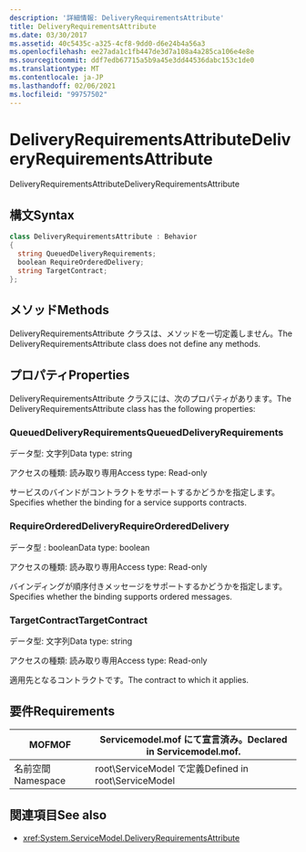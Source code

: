 ```yaml
---
description: '詳細情報: DeliveryRequirementsAttribute'
title: DeliveryRequirementsAttribute
ms.date: 03/30/2017
ms.assetid: 40c5435c-a325-4cf8-9dd0-d6e24b4a56a3
ms.openlocfilehash: ee27ada1c1fb447de3d7a108a4a285ca106e4e8e
ms.sourcegitcommit: ddf7edb67715a5b9a45e3dd44536dabc153c1de0
ms.translationtype: MT
ms.contentlocale: ja-JP
ms.lasthandoff: 02/06/2021
ms.locfileid: "99757502"
---
```

# <a name="deliveryrequirementsattribute"></a><span data-ttu-id="135b8-103">DeliveryRequirementsAttribute</span><span class="sxs-lookup"><span data-stu-id="135b8-103">DeliveryRequirementsAttribute</span></span>

<span data-ttu-id="135b8-104">DeliveryRequirementsAttribute</span><span class="sxs-lookup"><span data-stu-id="135b8-104">DeliveryRequirementsAttribute</span></span>  
  
## <a name="syntax"></a><span data-ttu-id="135b8-105">構文</span><span class="sxs-lookup"><span data-stu-id="135b8-105">Syntax</span></span>  
  
```csharp
class DeliveryRequirementsAttribute : Behavior  
{  
  string QueuedDeliveryRequirements;  
  boolean RequireOrderedDelivery;  
  string TargetContract;  
};  
```  
  
## <a name="methods"></a><span data-ttu-id="135b8-106">メソッド</span><span class="sxs-lookup"><span data-stu-id="135b8-106">Methods</span></span>  

 <span data-ttu-id="135b8-107">DeliveryRequirementsAttribute クラスは、メソッドを一切定義しません。</span><span class="sxs-lookup"><span data-stu-id="135b8-107">The DeliveryRequirementsAttribute class does not define any methods.</span></span>  
  
## <a name="properties"></a><span data-ttu-id="135b8-108">プロパティ</span><span class="sxs-lookup"><span data-stu-id="135b8-108">Properties</span></span>  

 <span data-ttu-id="135b8-109">DeliveryRequirementsAttribute クラスには、次のプロパティがあります。</span><span class="sxs-lookup"><span data-stu-id="135b8-109">The DeliveryRequirementsAttribute class has the following properties:</span></span>  
  
### <a name="queueddeliveryrequirements"></a><span data-ttu-id="135b8-110">QueuedDeliveryRequirements</span><span class="sxs-lookup"><span data-stu-id="135b8-110">QueuedDeliveryRequirements</span></span>  

 <span data-ttu-id="135b8-111">データ型: 文字列</span><span class="sxs-lookup"><span data-stu-id="135b8-111">Data type: string</span></span>  
  
 <span data-ttu-id="135b8-112">アクセスの種類: 読み取り専用</span><span class="sxs-lookup"><span data-stu-id="135b8-112">Access type: Read-only</span></span>  
  
 <span data-ttu-id="135b8-113">サービスのバインドがコントラクトをサポートするかどうかを指定します。</span><span class="sxs-lookup"><span data-stu-id="135b8-113">Specifies whether the binding for a service supports contracts.</span></span>  
  
### <a name="requireordereddelivery"></a><span data-ttu-id="135b8-114">RequireOrderedDelivery</span><span class="sxs-lookup"><span data-stu-id="135b8-114">RequireOrderedDelivery</span></span>  

 <span data-ttu-id="135b8-115">データ型 : boolean</span><span class="sxs-lookup"><span data-stu-id="135b8-115">Data type: boolean</span></span>  
  
 <span data-ttu-id="135b8-116">アクセスの種類: 読み取り専用</span><span class="sxs-lookup"><span data-stu-id="135b8-116">Access type: Read-only</span></span>  
  
 <span data-ttu-id="135b8-117">バインディングが順序付きメッセージをサポートするかどうかを指定します。</span><span class="sxs-lookup"><span data-stu-id="135b8-117">Specifies whether the binding supports ordered messages.</span></span>  
  
### <a name="targetcontract"></a><span data-ttu-id="135b8-118">TargetContract</span><span class="sxs-lookup"><span data-stu-id="135b8-118">TargetContract</span></span>  

 <span data-ttu-id="135b8-119">データ型: 文字列</span><span class="sxs-lookup"><span data-stu-id="135b8-119">Data type: string</span></span>  
  
 <span data-ttu-id="135b8-120">アクセスの種類: 読み取り専用</span><span class="sxs-lookup"><span data-stu-id="135b8-120">Access type: Read-only</span></span>  
  
 <span data-ttu-id="135b8-121">適用先となるコントラクトです。</span><span class="sxs-lookup"><span data-stu-id="135b8-121">The contract to which it applies.</span></span>  
  
## <a name="requirements"></a><span data-ttu-id="135b8-122">要件</span><span class="sxs-lookup"><span data-stu-id="135b8-122">Requirements</span></span>  
  
|<span data-ttu-id="135b8-123">MOF</span><span class="sxs-lookup"><span data-stu-id="135b8-123">MOF</span></span>|<span data-ttu-id="135b8-124">Servicemodel.mof にて宣言済み。</span><span class="sxs-lookup"><span data-stu-id="135b8-124">Declared in Servicemodel.mof.</span></span>|  
|---------|-----------------------------------|  
|<span data-ttu-id="135b8-125">名前空間</span><span class="sxs-lookup"><span data-stu-id="135b8-125">Namespace</span></span>|<span data-ttu-id="135b8-126">root\ServiceModel で定義</span><span class="sxs-lookup"><span data-stu-id="135b8-126">Defined in root\ServiceModel</span></span>|  
  
## <a name="see-also"></a><span data-ttu-id="135b8-127">関連項目</span><span class="sxs-lookup"><span data-stu-id="135b8-127">See also</span></span>

- <xref:System.ServiceModel.DeliveryRequirementsAttribute>
